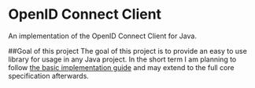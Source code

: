 # OpenID Connect Client
An implementation of the OpenID Connect Client for Java.

##Goal of this project
The goal of this project is to provide an easy to use library for usage in any Java project.
In the short term I am planning to follow [the basic implementation guide](https://openid.net/specs/openid-connect-basic-1_0.html)
and may extend to the full core specification afterwards.